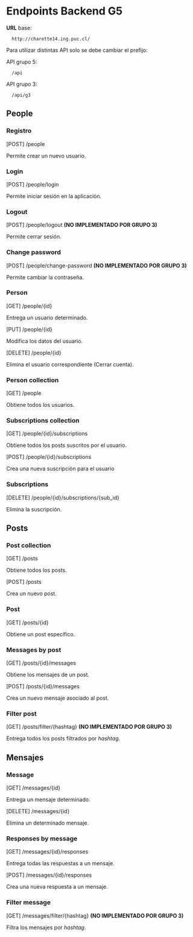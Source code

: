 # Endpoints Backend G5

**URL** base:

      http://charette14.ing.puc.cl/

Para utilizar distintas API solo se debe cambiar el prefijo:

API grupo 5:

      /api

API grupo 3:

      /api/g3

## People

### Registro

[POST] /people

Permite crear un nuevo usuario.

### Login

[POST] /people/login

Permite iniciar sesión en la aplicación.

### Logout

[POST] /people/logout **(NO IMPLEMENTADO POR GRUPO 3)**  

Permite cerrar sesión.

### Change password

[POST] /people/change-password **(NO IMPLEMENTADO POR GRUPO 3)**  

Permite cambiar la contraseña.

### Person

[GET] /people/{id}

Entrega un usuario determinado.

[PUT] /people/{id}

Modifica los datos del usuario.

[DELETE] /people/{id}

Elimina el usuario correspondiente (Cerrar cuenta).

### Person collection

[GET] /people

Obtiene todos los usuarios.

###  Subscriptions collection

[GET] /people/{id}/subscriptions

Obtiene todos los posts suscritos por el usuario.

[POST] /people/{id}/subscriptions

Crea una nueva suscripción para el usuario

### Subscriptions

[DELETE] /people/{id}/subscriptions/{sub_id}

Elimina la suscripción.

## Posts

### Post collection

[GET] /posts

Obtiene todos los posts.

[POST] /posts

Crea un nuevo post.

### Post

[GET] /posts/{id}

Obtiene un post específico.

### Messages by post

[GET] /posts/{id}/messages

Obtiene los mensajes de un post.

[POST] /posts/{id}/messages

Crea un nuevo mensaje asociado al post.

### Filter post

[GET] /posts/filter/{hashtag} **(NO IMPLEMENTADO POR GRUPO 3)**  

Entrega todos los posts filtrados por *hashtag*.

## Mensajes

### Message

[GET] /messages/{id}

Entrega un mensaje determinado.

[DELETE] /messages/{id}

Elimina un determinado mensaje.

### Responses by message

[GET] /messages/{id}/responses

Entrega todas las respuestas a un mensaje.

[POST] /messages/{id}/responses

Crea una nueva respuesta a un mensaje.

### Filter message

[GET] /messages/filter/{hashtag} **(NO IMPLEMENTADO POR GRUPO 3)**  

Filtra los mensajes por *hashtag*.
